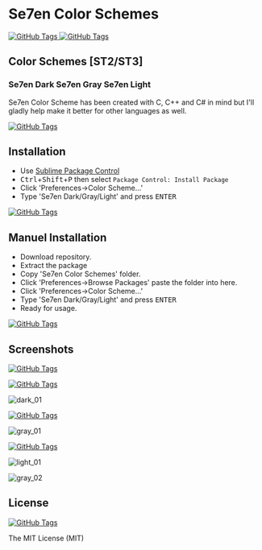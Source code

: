 # Se7en Color Schemes
[![GitHub Tags](https://img.shields.io/badge/version-1.0.0-brightgreen.svg)
](https://github.com/csknklc/Se7en)
[![GitHub Tags](https://img.shields.io/badge/sublime--text-2%2F3-red.svg)
](https://github.com/csknklc/Se7en)

## Color Schemes [ST2/ST3]
### Se7en Dark Se7en Gray Se7en Light
Se7en Color Scheme has been created with C, C++ and C# in mind but I'll gladly help make it better for other languages as well.

[![GitHub Tags](https://img.shields.io/badge/coverage-C%2FC%2B%2B-blue.svg)
](https://github.com/csknklc/Se7en)

## Installation

* Use [Sublime Package Control](http://wbond.net/sublime_packages/package_control "Sublime Package Control")
* <kbd>Ctrl</kbd>+<kbd>Shift</kbd>+<kbd>P</kbd> then select `Package Control: Install Package`
* Click 'Preferences->Color Scheme...' 
* Type 'Se7en Dark/Gray/Light' and press <kbd>ENTER</kbd>

[![GitHub Tags](https://img.shields.io/badge/status-available-brightgreen.svg)
](https://github.com/csknklc/Se7en)

## Manuel Installation
* Download repository.
* Extract the package
* Copy 'Se7en Color Schemes' folder.
* Click 'Preferences->Browse Packages' paste the folder into here. 
* Click 'Preferences->Color Scheme...' 
* Type 'Se7en Dark/Gray/Light' and press <kbd>ENTER</kbd>
* Ready for usage.

[![GitHub Tags](https://img.shields.io/badge/status-available-brightgreen.svg)
](https://github.com/csknklc/Se7en)

## Screenshots

[![GitHub Tags](https://img.shields.io/badge/theme-Material-orange.svg)
](http://equinsuocha.io/material-theme/#/default)

[![GitHub Tags](https://img.shields.io/badge/color-dark-010101.svg)
](https://github.com/csknklc/Se7en)

![dark_01](https://user-images.githubusercontent.com/22396814/33724420-729cd44a-db80-11e7-923f-0ee32e8d4109.png)


[![GitHub Tags](https://img.shields.io/badge/color-gray-lightgrey.svg)
](https://github.com/csknklc/Se7en)

![gray_01](https://user-images.githubusercontent.com/22396814/33724459-81d33cec-db80-11e7-8af6-19aedceeaa12.png)


[![GitHub Tags](https://img.shields.io/badge/color-light-blue.svg)
](https://github.com/csknklc/Se7en)

![light_01](https://user-images.githubusercontent.com/22396814/33724472-8e4e2482-db80-11e7-87ab-745939b4f768.png)


![gray_02](https://user-images.githubusercontent.com/22396814/33724580-d877e61a-db80-11e7-965f-efaf334c56fe.png)

## License

[![GitHub Tags](https://img.shields.io/apm/l/vim-mode.svg)
](https://github.com/csknklc/Se7en)

The MIT License (MIT)
